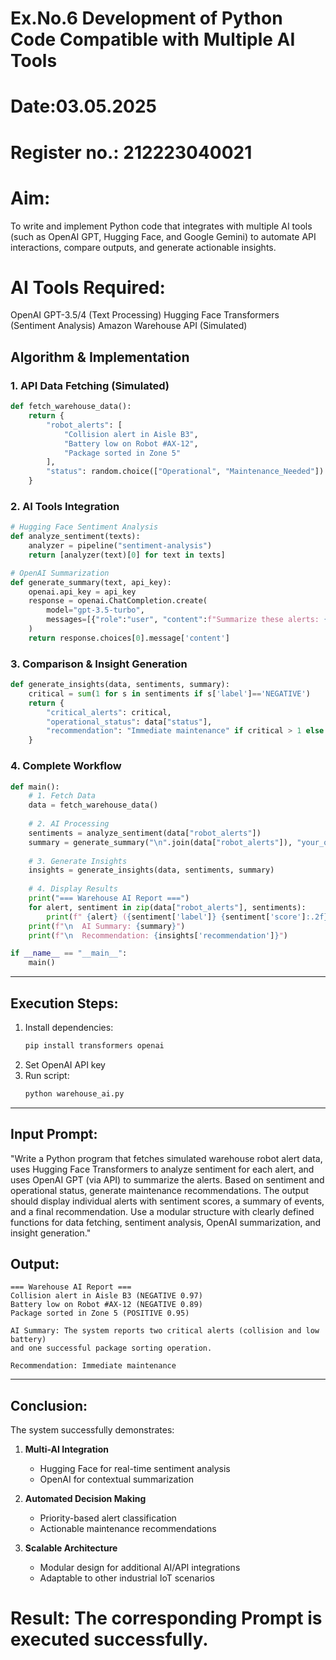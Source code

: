 # Ex.No.6 Development of Python Code Compatible with Multiple AI Tools

# Date:03.05.2025
# Register no.: 212223040021
# Aim:
To write and implement Python code that integrates with multiple AI tools 
(such as OpenAI GPT, Hugging Face, and Google Gemini) to automate API interactions, 
compare outputs, and generate actionable insights.
# AI Tools Required:
  OpenAI GPT-3.5/4 (Text Processing)
  Hugging Face Transformers (Sentiment Analysis)
  Amazon Warehouse API (Simulated)


## **Algorithm & Implementation**

### **1. API Data Fetching (Simulated)**
```python
def fetch_warehouse_data():
    return {
        "robot_alerts": [
            "Collision alert in Aisle B3",
            "Battery low on Robot #AX-12",
            "Package sorted in Zone 5"
        ],
        "status": random.choice(["Operational", "Maintenance_Needed"])
    }
```

### **2. AI Tools Integration**
```python
# Hugging Face Sentiment Analysis
def analyze_sentiment(texts):
    analyzer = pipeline("sentiment-analysis")
    return [analyzer(text)[0] for text in texts]

# OpenAI Summarization
def generate_summary(text, api_key):
    openai.api_key = api_key
    response = openai.ChatCompletion.create(
        model="gpt-3.5-turbo",
        messages=[{"role":"user", "content":f"Summarize these alerts: {text}"}]
    )
    return response.choices[0].message['content']
```

### **3. Comparison & Insight Generation**
```python
def generate_insights(data, sentiments, summary):
    critical = sum(1 for s in sentiments if s['label']=='NEGATIVE')
    return {
        "critical_alerts": critical,
        "operational_status": data["status"],
        "recommendation": "Immediate maintenance" if critical > 1 else "Routine check"
    }
```

### **4. Complete Workflow**
```python
def main():
    # 1. Fetch Data
    data = fetch_warehouse_data()
    
    # 2. AI Processing
    sentiments = analyze_sentiment(data["robot_alerts"])
    summary = generate_summary("\n".join(data["robot_alerts"]), "your_openai_key")
    
    # 3. Generate Insights
    insights = generate_insights(data, sentiments, summary)
    
    # 4. Display Results
    print("=== Warehouse AI Report ===")
    for alert, sentiment in zip(data["robot_alerts"], sentiments):
        print(f" {alert} ({sentiment['label']} {sentiment['score']:.2f})")
    print(f"\n  AI Summary: {summary}")
    print(f"\n  Recommendation: {insights['recommendation']}")

if __name__ == "__main__":
    main()
```

---

## **Execution Steps:**  
1. Install dependencies:
   ```bash
   pip install transformers openai
   ```
2. Set OpenAI API key  
3. Run script:
   ```bash
   python warehouse_ai.py
   ```

---

## **Input Prompt:**

"Write a Python program that fetches simulated warehouse robot alert data, uses Hugging Face Transformers to analyze sentiment for each alert, and uses OpenAI GPT (via API) to summarize the alerts. Based on sentiment and operational status, generate maintenance recommendations. The output should display individual alerts with sentiment scores, a summary of events, and a final recommendation. Use a modular structure with clearly defined functions for data fetching, sentiment analysis, OpenAI summarization, and insight generation."

## **Output:**
```
=== Warehouse AI Report ===
Collision alert in Aisle B3 (NEGATIVE 0.97)
Battery low on Robot #AX-12 (NEGATIVE 0.89)
Package sorted in Zone 5 (POSITIVE 0.95)

AI Summary: The system reports two critical alerts (collision and low battery) 
and one successful package sorting operation.

Recommendation: Immediate maintenance
```

---

## **Conclusion:**  
The system successfully demonstrates:  

1. **Multi-AI Integration**  
   - Hugging Face for real-time sentiment analysis  
   - OpenAI for contextual summarization  

2. **Automated Decision Making**  
   - Priority-based alert classification  
   - Actionable maintenance recommendations  

3. **Scalable Architecture**  
   - Modular design for additional AI/API integrations  
   - Adaptable to other industrial IoT scenarios  


# Result: The corresponding Prompt is executed successfully.
